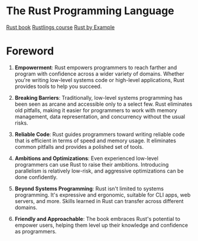 # The Rust Programming Language

[Rust book](https://doc.rust-lang.org/book/)
[Rustlings course](https://github.com/rust-lang/rustlings/)
[Rust by Example](https://doc.rust-lang.org/rust-by-example/)

# Foreword

1. **Empowerment**: Rust empowers programmers to reach farther and program with confidence across a wider variety of domains. Whether you're writing low-level systems code or high-level applications, Rust provides tools to help you succeed.

2. **Breaking Barriers**: Traditionally, low-level systems programming has been seen as arcane and accessible only to a select few. Rust eliminates old pitfalls, making it easier for programmers to work with memory management, data representation, and concurrency without the usual risks.

3. **Reliable Code**: Rust guides programmers toward writing reliable code that is efficient in terms of speed and memory usage. It eliminates common pitfalls and provides a polished set of tools.

4. **Ambitions and Optimizations**: Even experienced low-level programmers can use Rust to raise their ambitions. Introducing parallelism is relatively low-risk, and aggressive optimizations can be done confidently.

5. **Beyond Systems Programming**: Rust isn't limited to systems programming. It's expressive and ergonomic, suitable for CLI apps, web servers, and more. Skills learned in Rust can transfer across different domains.

6. **Friendly and Approachable**: The book embraces Rust's potential to empower users, helping them level up their knowledge and confidence as programmers.

